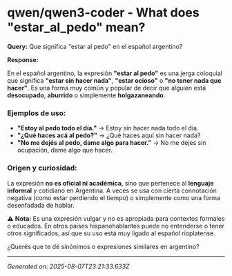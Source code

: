 # qwen/qwen3-coder - What does "estar_al_pedo" mean?

**Query:** Que significa "estar al pedo" en el español argentino?



**Response:**

En el español argentino, la expresión **"estar al pedo"** es una jerga coloquial que significa **"estar sin hacer nada"**, **"estar ocioso"** o **"no tener nada que hacer"**. Es una forma muy común y popular de decir que alguien está **desocupado**, **aburrido** o simplemente **holgazaneando**.

### Ejemplos de uso:
- **"Estoy al pedo todo el día."** → Estoy sin hacer nada todo el día.
- **"¿Qué haces acá al pedo?"** → ¿Qué haces aquí sin hacer nada?
- **"No me dejés al pedo, dame algo para hacer."** → No me dejes sin ocupación, dame algo que hacer.

### Origen y curiosidad:
La expresión **no es oficial ni académica**, sino que pertenece al **lenguaje informal** y cotidiano en Argentina. A veces se usa con cierta connotación negativa (como estar perdiendo el tiempo) o simplemente como una forma desenfadada de hablar.

⚠️ **Nota:** Es una expresión vulgar y no es apropiada para contextos formales o educados. En otros países hispanohablantes puede no entenderse o tener otros significados, así que su uso está muy ligado al español rioplatense.

¿Querés que te dé sinónimos o expresiones similares en argentino?

---
*Generated on: 2025-08-07T23:21:33.633Z*
